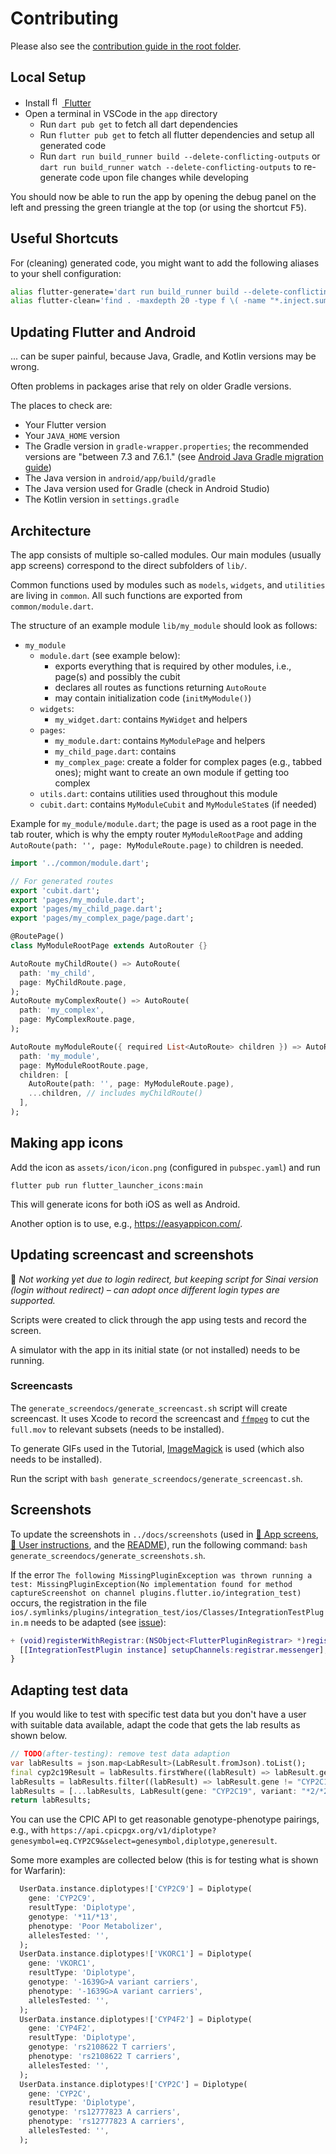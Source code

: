 # Contributing

Please also see the [contribution guide in the root folder](../CONTRIBUTING.md).

## Local Setup

- Install [<img alt="flutter-logo"
  src="https://user-images.githubusercontent.com/82543715/142913349-54aafb75-8938-4299-b308-ecd2c4a226e7.png"
  width="16" height="16"> Flutter](https://flutter.dev/docs/get-started/install)
- Open a terminal in VSCode in the `app` directory
  - Run `dart pub get` to fetch all dart dependencies
  - Run `flutter pub get` to fetch all flutter dependencies and setup all
    generated code
  - Run `dart run build_runner build --delete-conflicting-outputs` or
    `dart run build_runner watch --delete-conflicting-outputs` to
    re-generate code upon file changes while developing

You should now be able to run the app by opening the debug panel on the left and
pressing the green triangle at the top (or using the shortcut <kbd>F5</kbd>).

## Useful Shortcuts

For (cleaning) generated code, you might want to add the following aliases to
your shell configuration:

```bash
alias flutter-generate='dart run build_runner build --delete-conflicting-outputs'
alias flutter-clean='find . -maxdepth 20 -type f \( -name "*.inject.summary" -o -name "*.inject.dart" -o  -name "*.g.dart" \) -delete'
```

## Updating Flutter and Android

... can be super painful, because Java, Gradle, and Kotlin versions may be
wrong.

Often problems in packages arise that rely on older Gradle versions.

The places to check are:

- Your Flutter version
- Your `JAVA_HOME` version
- The Gradle version in `gradle-wrapper.properties`; the recommended versions
  are "between 7.3 and 7.6.1." (see
  [Android Java Gradle migration guide](https://docs.flutter.dev/release/breaking-changes/android-java-gradle-migration-guide))
- The Java version in `android/app/build/gradle`
- The Java version used for Gradle (check in Android Studio)
- The Kotlin version in `settings.gradle`

## Architecture

The app consists of multiple so-called modules. Our main modules (usually app
screens) correspond to the direct subfolders of `lib/`.

Common functions used by modules such as `models`, `widgets`, and `utilities`
are living in `common`. All such functions are exported from
`common/module.dart`.

The structure of an example module `lib/my_module` should look as follows:

- `my_module`
  - `module.dart` (see example below):
    - exports everything that is required by other modules, i.e., page(s) and
      possibly the cubit
    - declares all routes as functions returning `AutoRoute`
    - may contain initialization code (`initMyModule()`)
  - `widgets`:
    - `my_widget.dart`: contains `MyWidget` and helpers
  - `pages`:
    - `my_module.dart`: contains `MyModulePage` and helpers
    - `my_child_page.dart`: contains
    - `my_complex_page`: create a folder for complex pages (e.g., tabbed ones);
      might want to create an own module if getting too complex
  - `utils.dart`: contains utilities used throughout this module
  - `cubit.dart`: contains `MyModuleCubit` and `MyModuleState`s (if needed)

Example for `my_module/module.dart`; the page is used as a root page in the tab
router, which is why the empty router `MyModuleRootPage` and adding
`AutoRoute(path: '', page: MyModuleRoute.page)` to children is needed.

```dart
import '../common/module.dart';

// For generated routes
export 'cubit.dart';
export 'pages/my_module.dart';
export 'pages/my_child_page.dart';
export 'pages/my_complex_page/page.dart';

@RoutePage()      
class MyModuleRootPage extends AutoRouter {}

AutoRoute myChildRoute() => AutoRoute(
  path: 'my_child',
  page: MyChildRoute.page,
);
AutoRoute myComplexRoute() => AutoRoute(
  path: 'my_complex',
  page: MyComplexRoute.page,
);

AutoRoute myModuleRoute({ required List<AutoRoute> children }) => AutoRoute(
  path: 'my_module',
  page: MyModuleRootRoute.page,
  children: [
    AutoRoute(path: '', page: MyModuleRoute.page),
    ...children, // includes myChildRoute()
  ],
);
```

## Making app icons

Add the icon as `assets/icon/icon.png` (configured in `pubspec.yaml`) and run

```shell
flutter pub run flutter_launcher_icons:main
```

This will generate icons for both iOS as well as Android.

Another option is to use, e.g., <https://easyappicon.com/>.

## Updating screencast and screenshots

🙅 _Not working yet due to login redirect, but keeping script for Sinai_
_version (login without redirect) – can adopt once different login types are_
_supported._

Scripts were created to click through the app using tests and record the
screen.

A simulator with the app in its initial state (or not installed) needs to be
running.

### Screencasts

The `generate_screendocs/generate_screencast.sh` script will create screencast.
It uses Xcode to record the screencast and [`ffmpeg`](https://ffmpeg.org/)
to cut the `full.mov` to relevant subsets (needs to be installed).

To generate GIFs used in the Tutorial,
[ImageMagick](https://imagemagick.org/index.php) is used
(which also needs to be installed).

Run the script with `bash generate_screendocs/generate_screencast.sh`.

## Screenshots

To update the screenshots in `../docs/screenshots`
(used in [📑 App screens](../docs/App-screens.md),
[📑 User instructions](../docs/User-instructions.html), and the
[README](./README.md)), run the following command:
`bash generate_screendocs/generate_screenshots.sh`.

If the error `The following MissingPluginException was thrown running a test:
MissingPluginException(No implementation found for method captureScreenshot on
channel plugins.flutter.io/integration_test)` occurs, the registration in the
file
`ios/.symlinks/plugins/integration_test/ios/Classes/IntegrationTestPlugin.m`
needs to be adapted (see
[issue](https://github.com/flutter/flutter/issues/91668)):

```m
+ (void)registerWithRegistrar:(NSObject<FlutterPluginRegistrar> *)registrar {
  [[IntegrationTestPlugin instance] setupChannels:registrar.messenger];
}
```

## Adapting test data

If you would like to test with specific test data but you don't have a user with
suitable data available, adapt the code that gets the lab results as shown below.

```dart
// TODO(after-testing): remove test data adaption
var labResults = json.map<LabResult>(LabResult.fromJson).toList();
final cyp2c19Result = labResults.firstWhere((labResult) => labResult.gene == "CYP2C19");
labResults = labResults.filter((labResult) => labResult.gene != "CYP2C19").toList();
labResults = [...labResults, LabResult(gene: "CYP2C19", variant: "*2/*2", phenotype: "Poor Metabolizer", allelesTested: cyp2c19Result.allelesTested)];
return labResults;
```

You can use the CPIC API to get reasonable genotype-phenotype pairings, e.g.,
with
`https://api.cpicpgx.org/v1/diplotype?genesymbol=eq.CYP2C9&select=genesymbol,diplotype,generesult`.

Some more examples are collected below (this is for testing what is shown for
Warfarin):

```dart
  UserData.instance.diplotypes!['CYP2C9'] = Diplotype(
    gene: 'CYP2C9',
    resultType: 'Diplotype',
    genotype: '*11/*13',
    phenotype: 'Poor Metabolizer',
    allelesTested: '',
  );
  UserData.instance.diplotypes!['VKORC1'] = Diplotype(
    gene: 'VKORC1',
    resultType: 'Diplotype',
    genotype: '-1639G>A variant carriers',
    phenotype: '-1639G>A variant carriers',
    allelesTested: '',
  );
  UserData.instance.diplotypes!['CYP4F2'] = Diplotype(
    gene: 'CYP4F2',
    resultType: 'Diplotype',
    genotype: 'rs2108622 T carriers',
    phenotype: 'rs2108622 T carriers',
    allelesTested: '',
  );
  UserData.instance.diplotypes!['CYP2C'] = Diplotype(
    gene: 'CYP2C',
    resultType: 'Diplotype',
    genotype: 'rs12777823 A carriers',
    phenotype: 'rs12777823 A carriers',
    allelesTested: '',
  );
```
